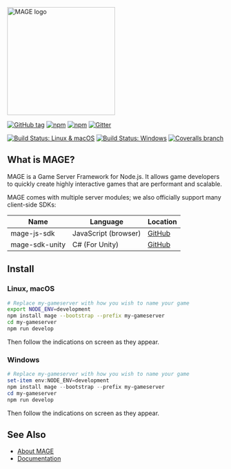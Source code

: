 <img src="https://github.com/mage/mage/raw/master/logo.png" alt="MAGE logo" width="250" height="250" />

[![GitHub tag](https://img.shields.io/github/tag/mage/mage.svg?style=flat-square)](https://github.com/mage/mage/releases/latest)
[![npm](https://img.shields.io/npm/v/mage.svg?style=flat-square)](https://www.npmjs.com/package/mage)
[![npm](https://img.shields.io/npm/dt/mage.svg?style=flat-square)](https://www.npmjs.com/package/mage)
[![Gitter](https://img.shields.io/gitter/room/mage/mage.svg?style=flat-square)](https://gitter.im/mage/mage)

[![Build Status: Linux & macOS](https://img.shields.io/travis/mage/mage.svg?style=flat-square&label=ci%20linux%2Fmacos)](https://travis-ci.org/mage/mage)
[![Build Status: Windows](https://img.shields.io/appveyor/ci/mage/mage/master.svg?style=flat-square&label=ci%20windows)](https://ci.appveyor.com/project/mage/mage/branch/master)
[![Coveralls branch](https://img.shields.io/coveralls/mage/mage/master.svg?style=flat-square)](https://coveralls.io/github/mage/mage)

What is MAGE?
-------------

MAGE is a Game Server Framework for Node.js. It allows game developers to quickly create
highly interactive games that are performant and scalable.

MAGE comes with multiple server modules; we also officially support many client-side SDKs:

| Name             | Language             | Location                                           |
| ---------------- | -------------------- | -------------------------------------------------- |
| mage-js-sdk      | JavaScript (browser) | [GitHub](https://github.com/mage/mage-sdk-js)      |
| mage-sdk-unity   | C# (For Unity)       | [GitHub](https://github.com/mage/mage-sdk-unity)   |

Install
-------

### Linux, macOS

```bash
# Replace my-gameserver with how you wish to name your game
export NODE_ENV=development
npm install mage --bootstrap --prefix my-gameserver
cd my-gameserver
npm run develop
```

Then follow the indications on screen as they appear.

### Windows

```powershell
# Replace my-gameserver with how you wish to name your game
set-item env:NODE_ENV=development
npm install mage --bootstrap --prefix my-gameserver
cd my-gameserver
npm run develop
```

Then follow the indications on screen as they appear.

See Also
---------

* [About MAGE](https://wizcorp.jp/mage)
* [Documentation](https://mage.github.io/mage)
